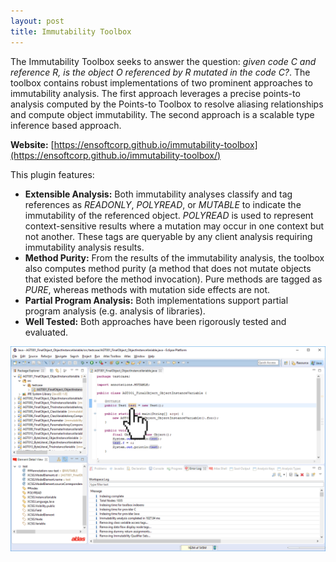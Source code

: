 ```yaml
---
layout: post
title: Immutability Toolbox
---
```


The Immutability Toolbox seeks to answer the question: *given code C and reference R, is the object O referenced by R mutated in the code C?*. The toolbox contains robust implementations of two prominent approaches to immutability analysis. The first approach leverages a precise points-to analysis computed by the Points-to Toolbox to resolve aliasing relationships and compute object immutability. The second approach is a scalable type inference based approach.

**Website:** [https://ensoftcorp.github.io/immutability-toolbox](https://ensoftcorp.github.io/immutability-toolbox/)

This plugin features:

- **Extensible Analysis:** Both immutability analyses classify and tag references as *READONLY*, *POLYREAD*, or *MUTABLE* to indicate the immutability of the referenced object. *POLYREAD* is used to represent context-sensitive results where a mutation may occur in one context but not another. These tags are queryable by any client analysis requiring immutability analysis results.
- **Method Purity:** From the results of the immutability analysis, the toolbox also computes method purity (a method that does not mutate objects that existed before the method invocation). Pure methods are tagged as *PURE*, whereas methods with mutation side effects are not.
- **Partial Program Analysis:** Both implementations support partial program analysis (e.g. analysis of libraries).
- **Well Tested:** Both approaches have been rigorously tested and evaluated.

![Immutability Results](../images/immutability-toolbox/immutability-results.png)